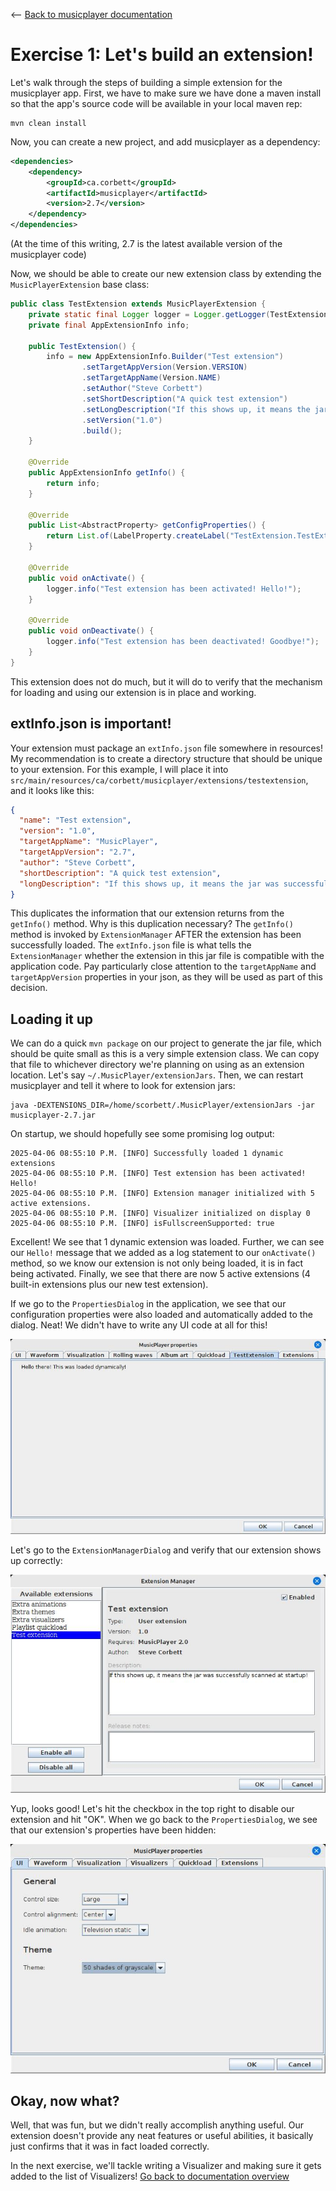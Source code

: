 <-- [Back to musicplayer documentation](../README.md)

# Exercise 1: Let's build an extension!

Let's walk through the steps of building a simple extension for the musicplayer app. First, we have to make
sure we have done a maven install so that the app's source code will be available in your local maven rep:

```shell
mvn clean install
```

Now, you can create a new project, and add musicplayer as a dependency:

```xml
<dependencies>
    <dependency>
        <groupId>ca.corbett</groupId>
        <artifactId>musicplayer</artifactId>
        <version>2.7</version>
    </dependency>
</dependencies>
```

(At the time of this writing, 2.7 is the latest available version of the musicplayer code)

Now, we should be able to create our new extension class by extending the `MusicPlayerExtension` base class:

```java
public class TestExtension extends MusicPlayerExtension {
    private static final Logger logger = Logger.getLogger(TestExtension.class.getName());
    private final AppExtensionInfo info;

    public TestExtension() {
        info = new AppExtensionInfo.Builder("Test extension")
                .setTargetAppVersion(Version.VERSION)
                .setTargetAppName(Version.NAME)
                .setAuthor("Steve Corbett")
                .setShortDescription("A quick test extension")
                .setLongDescription("If this shows up, it means the jar was successfully scanned at startup!")
                .setVersion("1.0")
                .build();
    }

    @Override
    public AppExtensionInfo getInfo() {
        return info;
    }

    @Override
    public List<AbstractProperty> getConfigProperties() {
        return List.of(LabelProperty.createLabel("TestExtension.TestExtension.label", "Hello there! This was loaded dynamically!"));
    }

    @Override
    public void onActivate() {
        logger.info("Test extension has been activated! Hello!");
    }

    @Override
    public void onDeactivate() {
        logger.info("Test extension has been deactivated! Goodbye!");
    }
}
```

This extension does not do much, but it will do to verify that the mechanism for loading and using our
extension is in place and working.

## extInfo.json is important!

Your extension must package an `extInfo.json` file somewhere in resources! My recommendation is to create 
a directory structure that should be unique to your extension. For this example, I will place it into
`src/main/resources/ca/corbett/musicplayer/extensions/testextension`, and it looks like this:

```json
{
  "name": "Test extension",
  "version": "1.0",
  "targetAppName": "MusicPlayer",
  "targetAppVersion": "2.7",
  "author": "Steve Corbett",
  "shortDescription": "A quick test extension",
  "longDescription": "If this shows up, it means the jar was successfully scanned at startup!"
}
```

This duplicates the information that our extension returns from the `getInfo()` method. Why is this 
duplication necessary? The `getInfo()` method is invoked by `ExtensionManager` AFTER the extension has
been successfully loaded. The `extInfo.json` file is what tells the `ExtensionManager` whether the
extension in this jar file is compatible with the application code. Pay particularly close attention to
the `targetAppName` and `targetAppVersion` properties in your json, as they will be used as part
of this decision.

## Loading it up

We can do a quick `mvn package` on our project to generate the jar file, which should be quite small as this
is a very simple extension class. We can copy that file to whichever directory we're planning on using as
an extension location. Let's say `~/.MusicPlayer/extensionJars`. Then, we can restart musicplayer and
tell it where to look for extension jars:

```shell
java -DEXTENSIONS_DIR=/home/scorbett/.MusicPlayer/extensionJars -jar musicplayer-2.7.jar
```

On startup, we should hopefully see some promising log output:

```shell
2025-04-06 08:55:10 P.M. [INFO] Successfully loaded 1 dynamic extensions
2025-04-06 08:55:10 P.M. [INFO] Test extension has been activated! Hello!
2025-04-06 08:55:10 P.M. [INFO] Extension manager initialized with 5 active extensions.
2025-04-06 08:55:10 P.M. [INFO] Visualizer initialized on display 0
2025-04-06 08:55:10 P.M. [INFO] isFullscreenSupported: true
```

Excellent! We see that 1 dynamic extension was loaded. Further, we can see our `Hello!` message that we added
as a log statement to our `onActivate()` method, so we know our extension is not only being loaded, it is in
fact being activated. Finally, we see that there are now 5 active extensions (4 built-in extensions plus
our new test extension). 

If we go to the `PropertiesDialog` in the application, we see that our configuration properties were
also loaded and automatically added to the dialog. Neat! We didn't have to write any UI code at all for this!

![PropertiesDialog](screenshots/exercise1_configuration.jpg "PropertiesDialog")

Let's go to the `ExtensionManagerDialog` and verify that our extension shows up correctly:

![ExtensionManager](screenshots/exercise1_extensionmanager.jpg "ExtensionManager")

Yup, looks good! Let's hit the checkbox in the top right to disable our extension and hit "OK". When we go back
to the `PropertiesDialog`, we see that our extension's properties have been hidden:

![PropertiesDialog-extDisabled](screenshots/config_ui.jpg "PropertiesDialog with extension disabled")

## Okay, now what?

Well, that was fun, but we didn't really accomplish anything useful. Our extension doesn't provide any neat
features or useful abilities, it basically just confirms that it was in fact loaded correctly.

In the next exercise, we'll tackle writing a Visualizer and making sure it gets added to the list of
Visualizers! [Go back to documentation overview](../README.md)
